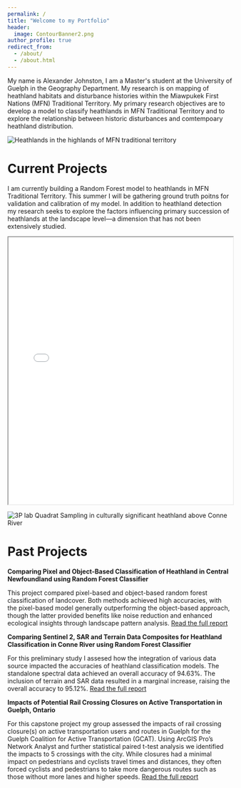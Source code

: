```yaml
---
permalink: /
title: "Welcome to my Portfolio"
header:
  image: ContourBanner2.png
author_profile: true
redirect_from: 
  - /about/
  - /about.html
---
```

<style>
  .sidebar {
    padding-top: 30vh; /* 30% of the viewport height */
    position: absolute; /* Initial position */
  }

  @media (max-width: 1200px) {
    .sidebar {
      padding-top: 25vh; /* Adjust this value for smaller screens */
    }
  }

  @media (max-width: 800px) {
    .sidebar {
      padding-top: 20vh; /* Adjust this value for even smaller screens */
    }
  }

  @media (max-width: 600px) {
    .sidebar {
      padding-top: 15vh; /* Adjust this value for mobile devices */
    }
  }

  @media (max-width: 400px) {
    .sidebar {
      position: relative;
      padding-top: 0; /* Remove padding for very small screens */
      margin-top: 10vh; /* Add a small margin for spacing */
    }
  }
</style>


My name is Alexander Johnston, I am a Master's student at the University of Guelph in the Geography Department. My research is on mapping of heathland habitats and disturbance histories within the Miawpukek First Nations (MFN) Traditional Territory. My primary research objectives are to develop a model to classify heathlands in MFN Traditional Territory and to explore the relationship between historic disturbances and comtempoary heathland distribution. 

![Heathlands in the highlands of MFN traditional territory](/images/DJI_0074.JPG)


Current Projects
======
I am currently building a Random Forest model to heathlands in MFN Traditional Territory. This summer I will be gathering ground truth poitns for validation and calibration of my model. In addition to heathland detection my research seeks to explore the factors influencing primary succession of heathlands at the landscape level—a dimension that has not been extensively studied.

<iframe src="[(https://code.earthengine.google.com/2eee72281357b87369cfd9fed2f59ad2)]" width="100%" height="600"></iframe>


![3P lab Quadrat Sampling in culturally significant heathland above Conne River](/images/DJI_0047.JPG)

Past Projects
======

**Comparing Pixel and Object-Based Classification of Heathland in Central Newfoundland using Random Forest Classifier**

This project compared pixel-based and object-based random forest classification of landcover. Both methods achieved high accuracies, with the pixel-based model generally outperforming the object-based approach, though the latter provided benefits like noise reduction and enhanced ecological insights through landscape pattern analysis. [Read the full report](/files/6550Report.pdf)

**Comparing Sentinel 2, SAR and Terrain Data Composites for Heathland Classification in Conne River using Random Forest Classifier**

For this preliminary study I assesed how the integration of various data source impacted the accuracies of heathland classification models. The standalone spectral data achieved an overall accuracy of 94.63%. The inclusion of terrain and SAR data resulted in a marginal increase, raising the overall accuracy to 95.12%. [Read the full report](/files/6060Report.pdf)


**Impacts of Potential Rail Crossing Closures on Active Transportation in Guelph, Ontario**

For this capstone project my group assessed the impacts of rail crossing closure(s) on active transportation users and routes in Guelph for the Guelph Coalition for Active Transportation (GCAT). Using ArcGIS Pro’s Network Analyst and further statistical paired t-test analysis we identified the impacts to 5 crossings with the city. While closures had a minimal impact on pedestrians and cyclists travel times and distances, they often forced cyclists and pedestrians to take more dangerous routes such as those without more lanes and higher speeds. [Read the full report](/files/GCAT_Report.pdf)

